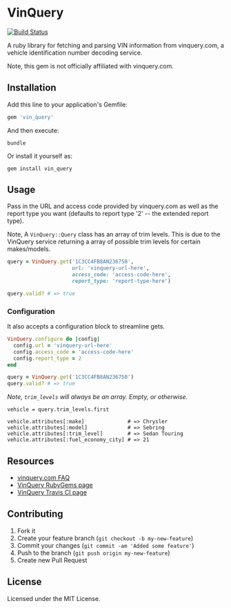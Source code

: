 # VinQuery

[![Build Status](https://travis-ci.org/jyunderwood/vin_query.png?branch=master)](https://travis-ci.org/jyunderwood/vin_query)

A ruby library for fetching and parsing VIN information from vinquery.com, a vehicle identification number decoding service.

Note, this gem is not officially affiliated with vinquery.com.

## Installation

Add this line to your application's Gemfile:

```ruby
gem 'vin_query'
```

And then execute:

    bundle

Or install it yourself as:

    gem install vin_query

## Usage

Pass in the URL and access code provided by vinquery.com as well as the report type you want (defaults to report type '2' -- the extended report type).

Note, A `VinQuery::Query` class has an array of trim levels. This is due to the VinQuery service returning a array of possible trim levels for certain makes/models.

```ruby
query = VinQuery.get('1C3CC4FB8AN236750',
                     url: 'vinquery-url-here',
                     access_code: 'access-code-here',
                     report_type: 'report-type-here')

query.valid? # => true
```

### Configuration

It also accepts a configuration block to streamline gets.

```ruby
VinQuery.configure do |config|
  config.url = 'vinquery-url-here'
  config.access_code = 'access-code-here'
  config.report_type = 2
end

query = VinQuery.get('1C3CC4FB8AN236750')
query.valid? # => true
```

_Note, `trim_levels` will always be an array. Empty, or otherwise._

```
vehicle = query.trim_levels.first

vehicle.attributes[:make]              # => Chrysler
vehicle.attributes[:model]             # => Sebring
vehicle.attributes[:trim_level]        # => Sedan Touring
vehicle.attributes[:fuel_economy_city] # => 21
```

## Resources

- [vinquery.com FAQ](http://www.vinquery.com/faq.aspx)
- [VinQuery RubyGems page](https://rubygems.org/gems/vin_query)
- [VinQuery Travis CI page](https://travis-ci.org/jyunderwood/vin_query)

## Contributing

1. Fork it
2. Create your feature branch (`git checkout -b my-new-feature`)
3. Commit your changes (`git commit -am 'Added some feature'`)
4. Push to the branch (`git push origin my-new-feature`)
5. Create new Pull Request

## License

Licensed under the MIT License.
